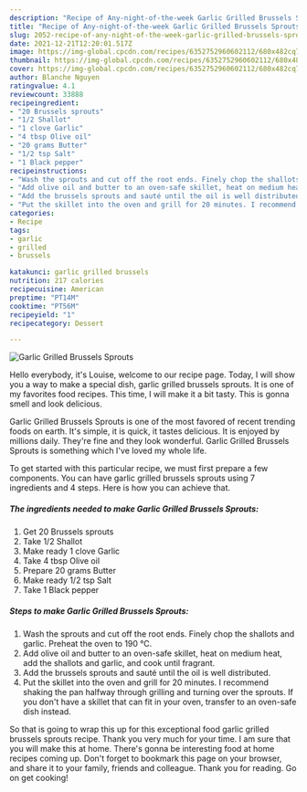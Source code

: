 ```yaml
---
description: "Recipe of Any-night-of-the-week Garlic Grilled Brussels Sprouts"
title: "Recipe of Any-night-of-the-week Garlic Grilled Brussels Sprouts"
slug: 2052-recipe-of-any-night-of-the-week-garlic-grilled-brussels-sprouts
date: 2021-12-21T12:20:01.517Z
image: https://img-global.cpcdn.com/recipes/6352752960602112/680x482cq70/garlic-grilled-brussels-sprouts-recipe-main-photo.jpg
thumbnail: https://img-global.cpcdn.com/recipes/6352752960602112/680x482cq70/garlic-grilled-brussels-sprouts-recipe-main-photo.jpg
cover: https://img-global.cpcdn.com/recipes/6352752960602112/680x482cq70/garlic-grilled-brussels-sprouts-recipe-main-photo.jpg
author: Blanche Nguyen
ratingvalue: 4.1
reviewcount: 33888
recipeingredient:
- "20 Brussels sprouts"
- "1/2 Shallot"
- "1 clove Garlic"
- "4 tbsp Olive oil"
- "20 grams Butter"
- "1/2 tsp Salt"
- "1 Black pepper"
recipeinstructions:
- "Wash the sprouts and cut off the root ends. Finely chop the shallots and garlic. Preheat the oven to 190 ℃."
- "Add olive oil and butter to an oven-safe skillet, heat on medium heat, add the shallots and garlic, and cook until fragrant."
- "Add the brussels sprouts and sauté‎ until the oil is well distributed."
- "Put the skillet into the oven and grill for 20 minutes. I recommend shaking the pan halfway through grilling and turning over the sprouts.  If you don&#39;t have a skillet that can fit in your oven, transfer to an oven-safe dish instead."
categories:
- Recipe
tags:
- garlic
- grilled
- brussels

katakunci: garlic grilled brussels 
nutrition: 217 calories
recipecuisine: American
preptime: "PT14M"
cooktime: "PT56M"
recipeyield: "1"
recipecategory: Dessert

---
```



![Garlic Grilled Brussels Sprouts](https://img-global.cpcdn.com/recipes/6352752960602112/680x482cq70/garlic-grilled-brussels-sprouts-recipe-main-photo.jpg)

Hello everybody, it's Louise, welcome to our recipe page. Today, I will show you a way to make a special dish, garlic grilled brussels sprouts. It is one of my favorites food recipes. This time, I will make it a bit tasty. This is gonna smell and look delicious.



Garlic Grilled Brussels Sprouts is one of the most favored of recent trending foods on earth. It's simple, it is quick, it tastes delicious. It is enjoyed by millions daily. They're fine and they look wonderful. Garlic Grilled Brussels Sprouts is something which I've loved my whole life.


To get started with this particular recipe, we must first prepare a few components. You can have garlic grilled brussels sprouts using 7 ingredients and 4 steps. Here is how you can achieve that.

<!--inarticleads1-->

##### The ingredients needed to make Garlic Grilled Brussels Sprouts:

1. Get 20 Brussels sprouts
1. Take 1/2 Shallot
1. Make ready 1 clove Garlic
1. Take 4 tbsp Olive oil
1. Prepare 20 grams Butter
1. Make ready 1/2 tsp Salt
1. Take 1 Black pepper




<!--inarticleads2-->

##### Steps to make Garlic Grilled Brussels Sprouts:

1. Wash the sprouts and cut off the root ends. Finely chop the shallots and garlic. Preheat the oven to 190 ℃.
1. Add olive oil and butter to an oven-safe skillet, heat on medium heat, add the shallots and garlic, and cook until fragrant.
1. Add the brussels sprouts and sauté‎ until the oil is well distributed.
1. Put the skillet into the oven and grill for 20 minutes. I recommend shaking the pan halfway through grilling and turning over the sprouts.  If you don&#39;t have a skillet that can fit in your oven, transfer to an oven-safe dish instead.




So that is going to wrap this up for this exceptional food garlic grilled brussels sprouts recipe. Thank you very much for your time. I am sure that you will make this at home. There's gonna be interesting food at home recipes coming up. Don't forget to bookmark this page on your browser, and share it to your family, friends and colleague. Thank you for reading. Go on get cooking!
